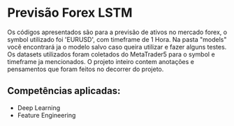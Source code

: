 # Previsão Forex LSTM

Os códigos apresentados são para a previsão de ativos no mercado forex, o symbol utilizado foi 'EURUSD', com timeframe de 1 Hora.
Na pasta "models" você encontrará ja o modelo salvo caso queira utilizar e fazer alguns testes.
Os datasets utilizados foram coletados do MetaTrader5 para o symbol e timeframe ja mencionados.
O projeto inteiro contem anotações e pensamentos que foram feitos no decorrer do projeto.

## Competências aplicadas:
- Deep Learning
- Feature Engineering

